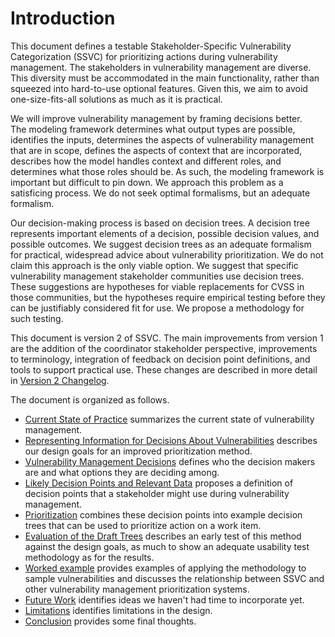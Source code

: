 

# Introduction

This document defines a testable Stakeholder-Specific Vulnerability Categorization (SSVC) for prioritizing actions during vulnerability management.
The stakeholders in vulnerability management are diverse.
This diversity must be accommodated in the main functionality, rather than squeezed into hard-to-use optional features.
Given this, we aim to avoid one-size-fits-all solutions as much as it is practical.

We will improve vulnerability management by framing decisions better.  
The modeling framework determines what output types are possible, identifies the inputs, determines the aspects of vulnerability management that are in scope, defines the aspects of context that are incorporated, describes how the model handles context and different roles, and determines what those roles should be.
As such, the modeling framework is important but difficult to pin down.
We approach this problem as a satisficing process.
We do not seek optimal formalisms, but an adequate formalism.

Our decision-making process is based on decision trees.
A decision tree represents important elements of a decision, possible decision values, and possible outcomes.
We suggest decision trees as an adequate formalism for practical, widespread advice about vulnerability prioritization.
We do not claim this approach is the only viable option.
We suggest that specific vulnerability management stakeholder communities use decision trees.
These suggestions are hypotheses for viable replacements for CVSS in those communities, but the hypotheses require empirical testing before they can be justifiably considered fit for use.
We propose a methodology for such testing.

This document is version 2 of SSVC.
The main improvements from version 1 are the addition of the coordinator stakeholder perspective, improvements to terminology, integration of feedback on decision point definitions, and tools to support practical use.
These changes are described in more detail in [Version 2 Changelog](#version-2-changelog).

The document is organized as follows.
- [Current State of Practice](#current-state-of-practice) summarizes the current state of vulnerability management.
- [Representing Information for Decisions About Vulnerabilities](#representing-information-for-decisions-about-vulnerabilities) describes our design goals for an improved prioritization method.
- [Vulnerability Management Decisions](#vulnerability-management-decisions) defines who the decision makers are and what options they are deciding among.
- [Likely Decision Points and Relevant Data](#likely-decision-points-and-relevant-data) proposes a definition of decision points that a stakeholder might use during vulnerability management.
- [Prioritization](#prioritization) combines these decision points into example decision trees that can be used to prioritize action on a work item.
- [Evaluation of the Draft Trees](#evaluation-of-the-draft-trees) describes an early test of this method against the design goals, as much to show an adequate usability test methodology as for the results.
- [Worked example](#worked-example) provides examples of applying the methodology to sample vulnerabilities and discusses the relationship between SSVC and other vulnerability management prioritization systems.
- [Future Work](#future-work) identifies ideas we haven't had time to incorporate yet.
- [Limitations](#limitations) identifies limitations in the design.
- [Conclusion](#conclusion) provides some final thoughts.
